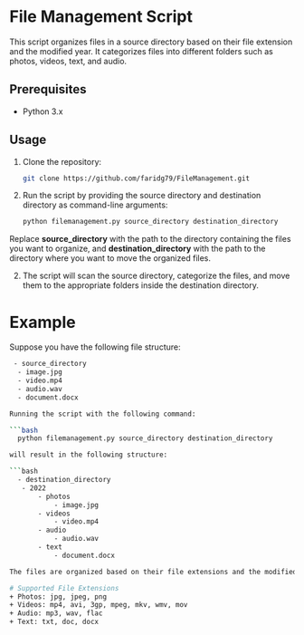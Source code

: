 # File Management Script

This script organizes files in a source directory based on their file extension and the modified year. It categorizes files into different folders such as photos, videos, text, and audio.

## Prerequisites

- Python 3.x

## Usage

1. Clone the repository:

   ```bash
   git clone https://github.com/faridg79/FileManagement.git

1. Run the script by providing the source directory and destination directory as command-line arguments:
   ```bash
   python filemanagement.py source_directory destination_directory
   
Replace **source_directory** with the path to the directory containing the files you want to organize, and **destination_directory** with the path to the directory where you want to move the organized files.

2. The script will scan the source directory, categorize the files, and move them to the appropriate folders inside the destination directory.

# Example
Suppose you have the following file structure:

   ```bash
    - source_directory
     - image.jpg
     - video.mp4
     - audio.wav
     - document.docx

Running the script with the following command:

   ```bash
     python filemanagement.py source_directory destination_directory

will result in the following structure:

   ```bash
     - destination_directory
      - 2022
          - photos
              - image.jpg
          - videos
              - video.mp4
          - audio
              - audio.wav
          - text
              - document.docx

The files are organized based on their file extensions and the modified year.

# Supported File Extensions
+ Photos: jpg, jpeg, png
+ Videos: mp4, avi, 3gp, mpeg, mkv, wmv, mov
+ Audio: mp3, wav, flac
+ Text: txt, doc, docx


